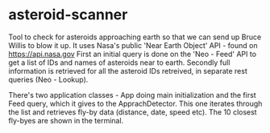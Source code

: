 # asteroid-scanner
Tool to check for asteroids approaching earth so that we can send up Bruce Willis to blow it up.
It uses Nasa's public 'Near Earth Object' API - found on https://api.nasa.gov
First an initial query is done on the 'Neo - Feed' API to get a list of IDs and names of asteroids near to earth. 
Secondly full information is retrieved for all the asteroid IDs retreived, in separate rest queries (Neo - Lookup).

There's two application classes - App doing main initialization and the first Feed query, which it gives to the ApprachDetector.
This one iterates through the list and retrieves fly-by data (distance, date, speed etc). 
The 10 closest fly-byes are shown in the terminal.


